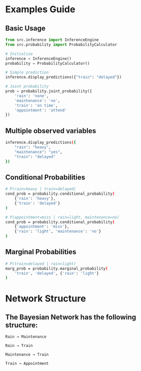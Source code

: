 # Examples Guide

## Basic Usage

```python
from src.inference import InferenceEngine
from src.probability import ProbabilityCalculator

# Initialize
inference = InferenceEngine()
probability = ProbabilityCalculator()

# Simple prediction
inference.display_predictions({"train": "delayed"})

# Joint probability
prob = probability.joint_probability({
    'rain': 'none',
    'maintenance': 'no',
    'train': 'on time',
    'appointment': 'attend'
})
```
## Multiple observed variables
``` bash
inference.display_predictions({
    "rain": "heavy",
    "maintenance": "yes",
    "train": "delayed"
})
```
## Conditional Probabilities
``` bash
# P(rain=heavy | train=delayed)
cond_prob = probability.conditional_probability(
    {'rain': 'heavy'},
    {'train': 'delayed'}
)

# P(appointment=miss | rain=light, maintenance=no)
cond_prob = probability.conditional_probability(
    {'appointment': 'miss'},
    {'rain': 'light', 'maintenance': 'no'}
)
```
## Marginal Probabilities
``` bash
# P(train=delayed | rain=light)
marg_prob = probability.marginal_probability(
    'train', 'delayed', {'rain': 'light'}
)
```
# Network Structure

## The Bayesian Network has the following structure:

    Rain → Maintenance

    Rain → Train

    Maintenance → Train

    Train → Appointment
